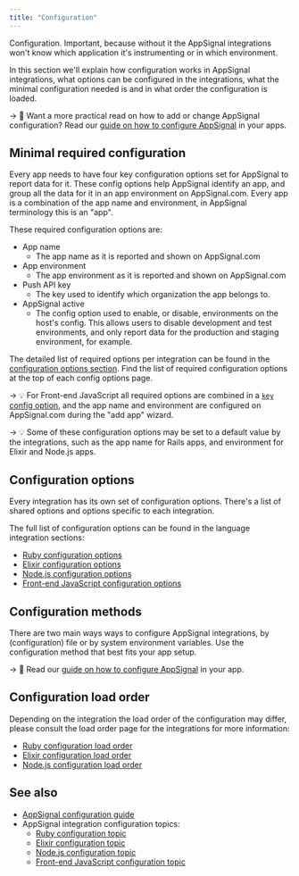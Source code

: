 ```yaml
---
title: "Configuration"
---
```


Configuration. Important, because without it the AppSignal integrations won't know which application it's instrumenting or in which environment.

In this section we'll explain how configuration works in AppSignal integrations, what options can be configured in the integrations, what the minimal configuration needed is and in what order the configuration is loaded.

-> 📖 Want a more practical read on how to add or change AppSignal configuration? Read our [guide on how to configure AppSignal][guide] in your apps.

## Minimal required configuration

Every app needs to have four key configuration options set for AppSignal to report data for it. These config options help AppSignal identify an app, and group all the data for it in an app environment on AppSignal.com. Every app is a combination of the app name and environment, in AppSignal terminology this is an "app".

These required configuration options are:

- App name
  - The app name as it is reported and shown on AppSignal.com
- App environment
  - The app environment as it is reported and shown on AppSignal.com
- Push API key
  - The key used to identify which organization the app belongs to.
- AppSignal active
  - The config option used to enable, or disable, environments on the host's config. This allows users to disable development and test environments, and only report data for the production and staging environment, for example.

The detailed list of required options per integration can be found in the [configuration options section](#configuration-options). Find the list of required configuration options at the top of each config options page.

-> 💡 For Front-end JavaScript all required options are combined in a [`key` config option][frontend config], and the app name and environment are configured on AppSignal.com during the "add app" wizard.

-> 💡 Some of these configuration options may be set to a default value by the integrations, such as the app name for Rails apps, and environment for Elixir and Node.js apps.

## Configuration options

Every integration has its own set of configuration options. There's a list of shared options and options specific to each integration.

The full list of configuration options can be found in the language integration sections:

- [Ruby configuration options](/ruby/configuration/options.html)
- [Elixir configuration options](/elixir/configuration/options.html)
- [Node.js configuration options](/nodejs/configuration/options.html)
- [Front-end JavaScript configuration options][frontend config]

## Configuration methods

There are two main ways ways to configure AppSignal integrations, by (configuration) file or by system environment variables. Use the configuration method that best fits your app setup.

-> 📖 Read our [guide on how to configure AppSignal][guide] in your app.

## Configuration load order

Depending on the integration the load order of the configuration may differ, please consult the load order page for the integrations for more information:

- [Ruby configuration load order](/ruby/configuration/load-order.html)
- [Elixir configuration load order](/elixir/configuration/load-order.html)
- [Node.js configuration load order](/nodejs/configuration/load-order.html)

## See also

- [AppSignal configuration guide][guide]
- AppSignal integration configuration topics:
    - [Ruby configuration topic](/ruby/configuration/)
    - [Elixir configuration topic](/elixir/configuration/)
    - [Node.js configuration topic](/nodejs/configuration/)
    - [Front-end JavaScript configuration topic][frontend config]

[guide]: /guides/configuration.html
[frontend config]: /front-end/configuration/
